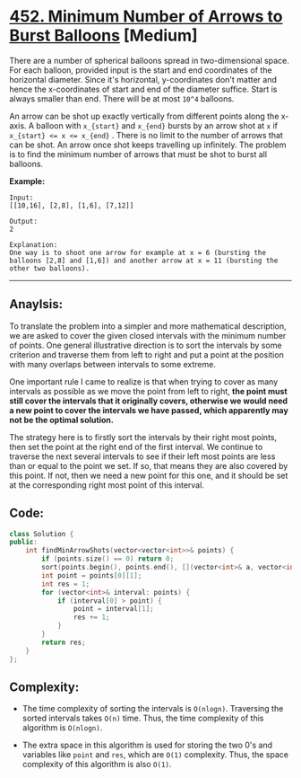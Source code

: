 # [452. Minimum Number of Arrows to Burst Balloons](https://leetcode.com/problems/minimum-number-of-arrows-to-burst-balloons/) [Medium]

There are a number of spherical balloons spread in two-dimensional space. For each balloon, provided input is the start and end coordinates of the horizontal diameter. Since it's horizontal, y-coordinates don't matter and hence the x-coordinates of start and end of the diameter suffice. Start is always smaller than end. There will be at most `10^4` balloons.

An arrow can be shot up exactly vertically from different points along the x-axis. A balloon with `x_{start}` and `x_{end}`  bursts by an arrow shot at `x` if `x_{start} <= x <= x_{end}` . There is no limit to the number of arrows that can be shot. An arrow once shot keeps travelling up infinitely. The problem is to find the minimum number of arrows that must be shot to burst all balloons.

**Example:**

```
Input:
[[10,16], [2,8], [1,6], [7,12]]

Output:
2

Explanation:
One way is to shoot one arrow for example at x = 6 (bursting the balloons [2,8] and [1,6]) and another arrow at x = 11 (bursting the other two balloons).
```

-----

## **Anaylsis:**
To translate the problem into a simpler and more mathematical description, we are asked to cover the given closed intervals with the minimum number of points. One general illustrative direction is to sort the intervals by some criterion and traverse them from left to right and put a point at the position with many overlaps between intervals to some extreme.

One important rule I came to realize is that when trying to cover as many intervals as possible as we move the point from left to right, **the point must still cover the intervals that it originally covers, otherwise we would need a new point to cover the intervals we have passed, which apparently may not be the optimal solution.**

The strategy here is to firstly sort the intervals by their right most points, then set the point at the right end of the first interval. We continue to traverse the next several intervals to see if their left most points are less than or equal to the point we set. If so, that means they are also covered by this point. If not, then we need a new point for this one, and it should be set at the corresponding right most point of this interval.


## **Code:**
```cpp
class Solution {
public:
    int findMinArrowShots(vector<vector<int>>& points) {
        if (points.size() == 0) return 0;
        sort(points.begin(), points.end(), [](vector<int>& a, vector<int>& b){return a[1] < b[1];});
        int point = points[0][1];
        int res = 1;
        for (vector<int>& interval: points) {
            if (interval[0] > point) {
                point = interval[1];
                res += 1;
            }
        }
        return res;
    }
};
```

## **Complexity:**
- The time complexity of sorting the intervals is `O(nlogn)`. Traversing the sorted intervals takes `O(n)` time. Thus, the time complexity of this algorithm is `O(nlogn)`.

- The extra space in this algorithm is used for storing the two 0's and variables like `point` and `res`, which are `O(1)` complexity. Thus, the space complexity of this algorithm is also `O(1)`.

